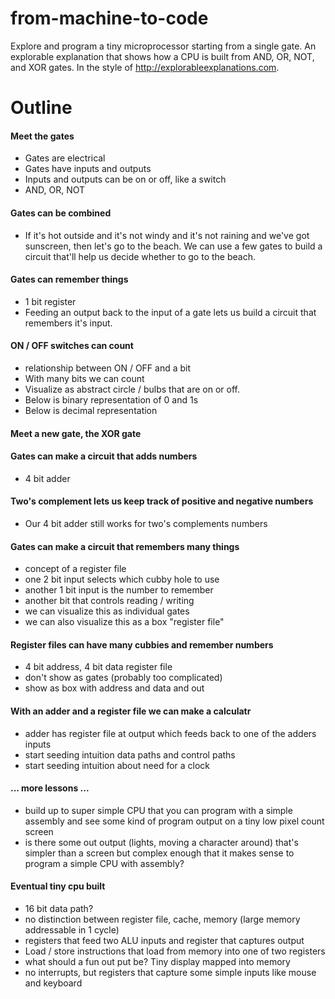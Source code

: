 # from-machine-to-code
Explore and program a tiny microprocessor starting from a single gate. An explorable explanation that shows how a CPU is built from AND, OR, NOT, and XOR gates. In the style of http://explorableexplanations.com.

# Outline

#### Meet the gates
- Gates are electrical
- Gates have inputs and outputs
- Inputs and outputs can be on or off, like a switch
- AND, OR, NOT

#### Gates can be combined 
- If it's hot outside and it's not windy and it's not raining and we've got sunscreen, then let's go to the beach. We can use a few gates to build a circuit that'll help us decide whether to go to the beach.

#### Gates can remember things 
- 1 bit register
- Feeding an output back to the input of a gate lets us build a circuit that remembers it's input.

#### ON / OFF switches can count
- relationship between ON / OFF and a bit
- With many bits we can count 
- Visualize as abstract circle / bulbs that are on or off. 
- Below is binary representation of 0 and 1s
- Below is decimal representation

#### Meet a new gate, the XOR gate

#### Gates can make a circuit that adds numbers
- 4 bit adder

#### Two's complement lets us keep track of positive and negative numbers
- Our 4 bit adder still works for two's complements numbers

#### Gates can make a circuit that remembers many things
- concept of a register file
- one 2 bit input selects which cubby hole to use
- another 1 bit input is the number to remember
- another bit that controls reading / writing
- we can visualize this as individual gates
- we can also visualize this as a box "register file"

#### Register files can have many cubbies and remember numbers
- 4 bit address, 4 bit data register file
- don't show as gates (probably too complicated)
- show as box with address and data and out

#### With an adder and a register file we can make a calculatr
- adder has register file at output which feeds back to one of the adders inputs
- start seeding intuition data paths and control paths
- start seeding intuition about need for a clock

#### ... more lessons ...
- build up to super simple CPU that you can program with a simple assembly and see some kind of program output on a tiny low pixel count screen
- is there some out output (lights, moving a character around) that's simpler than a screen but complex enough that it makes sense to program a simple CPU with assembly?

#### Eventual tiny cpu built
- 16 bit data path?
- no distinction between register file, cache, memory (large memory addressable in 1 cycle)
- registers that feed two ALU inputs and register that captures output
- Load / store instructions that load from memory into one of two registers
- what should a fun out put be? Tiny display mapped into memory
- no interrupts, but registers that capture some simple inputs like mouse and keyboard





